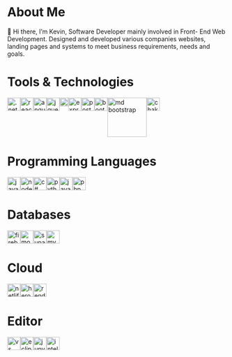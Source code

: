 <h1>About Me</h1>
👋 Hi there, I’m Kevin, Software Developer mainly involved in Front- End Web Development. Designed and developed various companies websites, landing pages and systems to meet business requirements, needs and goals.

<h1>Tools & Technologies</h1>
<div style="display: flex;">
<img src="https://user-images.githubusercontent.com/25181517/121405754-b4f48f80-c95d-11eb-8893-fc325bde617f.png" alt=".net core" style="width:30px;">
<img src="https://user-images.githubusercontent.com/25181517/183897015-94a058a6-b86e-4e42-a37f-bf92061753e5.png" alt="react" style="width:30px;">
<img src="https://user-images.githubusercontent.com/25181517/183890595-779a7e64-3f43-4634-bad2-eceef4e80268.png" alt="angular js" style="width:30px;">
<img src="https://user-images.githubusercontent.com/126497052/234620624-797fab48-7f88-4b1d-b329-3be77b07355f.png" alt="jquery" style="width:30px;">
<img src="https://user-images.githubusercontent.com/25181517/121401671-49102800-c959-11eb-9f6f-74d49a5e1774.png" alt="npm" style="width:20px;">
<img src="https://user-images.githubusercontent.com/25181517/183859966-a3462d8d-1bc7-4880-b353-e2cbed900ed6.png" alt="express" style="width:30px;">
<img src="https://user-images.githubusercontent.com/25181517/192109061-e138ca71-337c-4019-8d42-4792fdaa7128.png" alt="postman" style="width:30px;">
<img src="https://user-images.githubusercontent.com/25181517/183898054-b3d693d4-dafb-4808-a509-bab54cf5de34.png" alt="bootstrap" style="width:30px;">
<img src="https://user-images.githubusercontent.com/126497052/234620283-74e126d5-73ca-4f7a-bb03-e96b25c09a0c.png" alt="md bootstrap" style="width:90px;">
<img src="https://user-images.githubusercontent.com/25181517/190887639-d0ba4ec9-ddbe-45dd-bea1-4db83846503e.png" alt="chakra ui" style="width:30px;">
</div>

<h1>Programming Languages</h1>
<div style="display: flex;">
<img src="https://user-images.githubusercontent.com/25181517/117447155-6a868a00-af3d-11eb-9cfe-245df15c9f3f.png" alt="javascript" style="width:30px;">
<img src="https://user-images.githubusercontent.com/25181517/183568594-85e280a7-0d7e-4d1a-9028-c8c2209e073c.png" alt="node js" style="width:30px;">
<img src="https://user-images.githubusercontent.com/25181517/121405384-444d7300-c95d-11eb-959f-913020d3bf90.png" alt="c#" style="width:30px;">
<img src="https://user-images.githubusercontent.com/25181517/183423507-c056a6f9-1ba8-4312-a350-19bcbc5a8697.png" alt="python" style="width:30px;">
<img src="https://user-images.githubusercontent.com/25181517/117201156-9a724800-adec-11eb-9a9d-3cd0f67da4bc.png" alt="java" style="width:30px;">
<img src="https://user-images.githubusercontent.com/25181517/183570228-6a040b9f-3ddf-47a2-a201-743121dac664.png" alt="php" style="width:30px;">
</div>

<h1>Databases</h1>
<div style="display: flex;">
<img src="https://user-images.githubusercontent.com/25181517/189716855-2c69ca7a-5149-4647-936d-780610911353.png" alt="firebase" style="width:30px;">
<img src="https://user-images.githubusercontent.com/25181517/182884177-d48a8579-2cd0-447a-b9a6-ffc7cb02560e.png" alt="mongo db" style="width:30px;">
<img src="https://user-images.githubusercontent.com/126497052/234619905-b8ad4baf-4ee7-42b6-a16d-17cd9db5d43c.png" alt="supabase" style="width:30px;">
<img src="https://user-images.githubusercontent.com/25181517/183896128-ec99105a-ec1a-4d85-b08b-1aa1620b2046.png" alt="my sql" style="width:30px;">
</div>

<h1>Cloud</h1>
<div style="display: flex;">
<img src="https://user-images.githubusercontent.com/126497052/234618326-717389bf-ada9-438e-81d3-900cada4a322.png" alt="netlify" style="width:30px;">
<img src="https://user-images.githubusercontent.com/126497052/234618538-4a3cc28c-e217-4aed-885a-963cede37be2.png" alt="heroku" style="width:30px;">
<img src="https://user-images.githubusercontent.com/126497052/234618868-0a69a21c-5761-4c26-a792-645f1a8ea5a8.png" alt="render" style="width:30px;">
</div>

<h1>Editor</h1>
<div style="display: flex;">
<img src="https://user-images.githubusercontent.com/25181517/192108891-d86b6220-e232-423a-bf5f-90903e6887c3.png" alt="vs code" style="width:30px;">
<img src="https://user-images.githubusercontent.com/25181517/192108892-6e9b5cdf-4e35-4a70-ad9a-801a93a07c1c.png" alt="eclipse" style="width:30px;">
<img src="https://user-images.githubusercontent.com/25181517/183914128-3fc88b4a-4ac1-40e6-9443-9a30182379b7.png" alt="jupyter notebook" style="width:30px;">
<img src="https://user-images.githubusercontent.com/25181517/192108890-200809d1-439c-4e23-90d3-b090cf9a4eea.png" alt="intellij" style="width:30px;">
</div>
